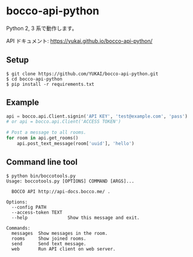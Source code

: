 # bocco-api-python

Python 2, 3 系で動作します。

API ドキュメント: https://yukai.github.io/bocco-api-python/

## Setup

```
$ git clone https://github.com/YUKAI/bocco-api-python.git
$ cd bocco-api-python
$ pip install -r requirements.txt
```


## Example

```python
api = bocco.api.Client.signin('API KEY', 'test@example.com', 'pass')
# or api = bocco.api.Client('ACCESS TOKEN')

# Post a message to all rooms.
for room in api.get_rooms()
    api.post_text_message(room['uuid'], 'hello')
```


## Command line tool

```
$ python bin/boccotools.py 
Usage: boccotools.py [OPTIONS] COMMAND [ARGS]...

  BOCCO API http://api-docs.bocco.me/ .

Options:
  --config PATH
  --access-token TEXT
  --help               Show this message and exit.

Commands:
  messages  Show messages in the room.
  rooms     Show joined rooms.
  send      Send text message.
  web       Run API client on web server.
```
